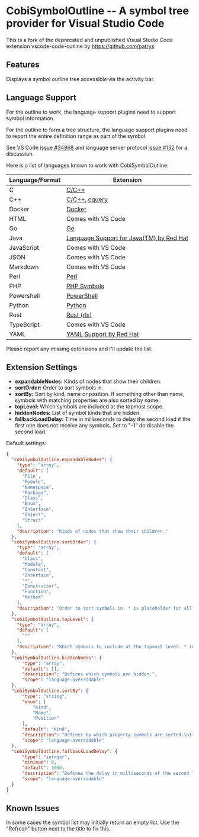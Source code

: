 # CobiSymbolOutline -- A symbol tree provider for Visual Studio Code

This is a fork of the deprecated and unpublished Visual Studio Code extension vscode-code-outline by https://github.com/patrys

## Features

Displays a symbol outline tree accessible via the activity bar.

## Language Support

For the outline to work, the language support plugins need to support symbol information.

For the outline to form a tree structure, the language support plugins need to report the entire definition range as part of the symbol.

See VS Code [issue #34968](https://github.com/Microsoft/vscode/issues/34968) and language server protocol [issue #132](https://github.com/Microsoft/language-server-protocol/issues/132) for a discussion.

Here is a list of languages known to work with CobiSymbolOutline:

| Language/Format | Extension |
| --- | --- |
| C | [C/C++](https://marketplace.visualstudio.com/items?itemName=ms-vscode.cpptools) |
| C++ | [C/C++](https://marketplace.visualstudio.com/items?itemName=ms-vscode.cpptools), [cquery](https://github.com/cquery-project/vscode-cquery) |
| Docker | [Docker](https://marketplace.visualstudio.com/items?itemName=PeterJausovec.vscode-docker) |
| HTML | Comes with VS Code |
| Go | [Go](https://marketplace.visualstudio.com/items?itemName=ms-vscode.Go) |
| Java | [Language Support for Java(TM) by Red Hat](https://marketplace.visualstudio.com/items?itemName=redhat.java)
| JavaScript | Comes with VS Code |
| JSON | Comes with VS Code |
| Markdown | Comes with VS Code |
| Perl | [Perl](https://marketplace.visualstudio.com/items?itemName=henriiik.vscode-perl) |
| PHP | [PHP Symbols](https://marketplace.visualstudio.com/items?itemName=linyang95.php-symbols) |
| Powershell | [PowerShell](https://marketplace.visualstudio.com/items?itemName=ms-vscode.PowerShell) |
| Python | [Python](https://marketplace.visualstudio.com/items?itemName=ms-python.python) |
| Rust | [Rust (rls)](https://marketplace.visualstudio.com/items?itemName=rust-lang.rust) |
| TypeScript | Comes with VS Code |
| YAML | [YAML Support by Red Hat](https://marketplace.visualstudio.com/items?itemName=redhat.vscode-yaml) |

Please report any missing extensions and I'll update the list.

## Extension Settings

- **expandableNodes:** Kinds of nodes that show their children.
- **sortOrder:** Order to sort symbols in.
- **sortBy:** Sort by kind, name or position. If something other than name, symbols with matching properties are also sorted by name.
- **topLevel:** Which symbols are included at the topmost scope.
- **hiddenNodes:** List of symbol kinds that are hidden.
- **fallbackLoadDelay:** Time in milliseconds to delay the second load if the first one does not receive any symbols. Set to "-1" do disable the second load.

Default settings:

```json
{
  "cobiSymbolOutline.expandableNodes": {
    "type": "array",
    "default": [
      "File",
      "Module",
      "Namespace",
      "Package",
      "Class",
      "Enum",
      "Interface",
      "Object",
      "Struct"
    ],
    "description": "Kinds of nodes that show their children."
  },
  "cobiSymbolOutline.sortOrder": {
    "type": "array",
    "default": [
      "Class",
      "Module",
      "Constant",
      "Interface",
      "*",
      "Constructor",
      "Function",
      "Method"
    ],
    "description": "Order to sort symbols in. * is placeholder for all symbols not explicitly listed."
  },
  "cobiSymbolOutline.topLevel": {
    "type": "array",
    "default": [
      "*"
    ],
    "description": "Which symbols to include at the topmost level. * includes everything."
  },
  "cobiSymbolOutline.hiddenNodes": {
      "type": "array",
      "default": [],
      "description": "Defines which symbols are hidden.",
      "scope": "language-overridable"
  },
  "cobiSymbolOutline.sortBy": {
      "type": "string",
      "enum": [
          "Kind",
          "Name",
          "Position"
      ],
      "default": "Kind",
      "description": "Defines by which property symbols are sorted.\nIf \"Kind\" is used, symbols are sorted according to the \"Sort Order\" setting.\nIf a property other than \"Name\" is used, symbols with matching properties are also sorted by name.",
      "scope": "language-overridable"
  },
  "cobiSymbolOutline.fallbackLoadDelay": {
      "type": "integer",
      "minimum": 0,
      "default": 1000,
      "description": "Defines the delay in milliseconds of the second load if the first one fails. Set to\"-1\" to disable the second load",
      "scope": "language-overridable"
  }
}
```

## Known Issues

In some cases the symbol list may initially return an empty list. Use the "Refresh" button next to the title to fix this.
